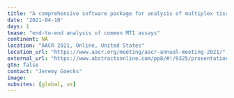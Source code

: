```yaml
---
title: "A comprehensive software package for analysis of multiplex tissue imaging datasets"
date: '2021-04-10'
days: 1
tease: "end-to-end analysis of common MTI assays"
continent: NA
location: "AACR 2021, Online, United States"
location_url: "https://www.aacr.org/meeting/aacr-annual-meeting-2021/"
external_url: "https://www.abstractsonline.com/pp8/#!/9325/presentation/1247"
gtn: false
contact: "Jeremy Goecks"
image: 
subsites: [global, us]
---
```

